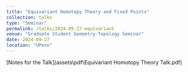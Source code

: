 ```yaml
---
title: "Equivariant Homotopy Theory and Fixed Points"
collection: talks
type: "Seminar"
permalink: /talks/2024-09-27-equivariant
venue: "Graduate Student Geometry-Topology Seminar"
date: 2024-09-27
location: "UPenn"
---
```


[Notes for the Talk](assets\pdf\Equivariant Homotopy Theory Talk.pdf)


